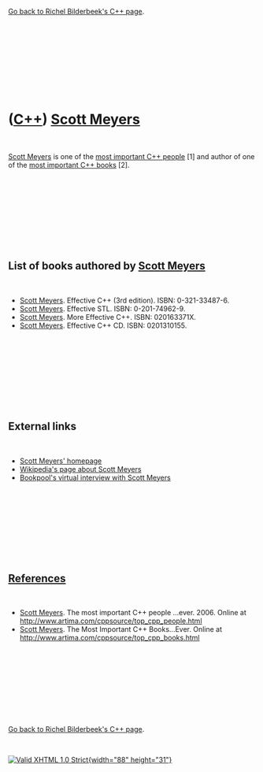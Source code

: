 

[Go back to Richel Bilderbeek's C++ page](Cpp.htm).

 

 

 

 

 

([C++](Cpp.htm)) [Scott Meyers](CppScottMeyers.htm)
===================================================

 

[Scott Meyers](CppScottMeyers.htm) is one of the [most important C++
people](CppMostImportantCppPeople.htm) \[1\] and author of one of the
[most important C++ books](CppMostImportantCppBooks.htm) \[2\].

 

 

 

 

 

List of books authored by [Scott Meyers](CppScottMeyers.htm)
------------------------------------------------------------

 

-   [Scott Meyers](CppScottMeyers.htm). Effective C++ (3rd edition).
    ISBN: 0-321-33487-6.
-   [Scott Meyers](CppScottMeyers.htm). Effective STL.
    ISBN: 0-201-74962-9.
-   [Scott Meyers](CppScottMeyers.htm). More Effective C++.
    ISBN: 020163371X.
-   [Scott Meyers](CppScottMeyers.htm). Effective C++ CD.
    ISBN: 0201310155.

 

 

 

 

 

External links
--------------

 

-   [Scott Meyers' homepage](http://www.aristeia.com/)
-   [Wikipedia's page about Scott
    Meyers](http://en.wikipedia.org/wiki/Scott_Meyers)
-   [Bookpool's virtual interview with Scott
    Meyers](http://www.bookpool.com/ct/98031)

 

 

 

 

 

[References](CppReferences.htm)
-------------------------------

 

-   [Scott Meyers](CppScottMeyers.htm). The most important C++
    people ...ever. 2006. Online at
    <http://www.artima.com/cppsource/top_cpp_people.html>
-   [Scott Meyers](CppScottMeyers.htm). The Most Important
    C++ Books...Ever. Online at
    <http://www.artima.com/cppsource/top_cpp_books.html>

 

 

 

 

 

[Go back to Richel Bilderbeek's C++ page](Cpp.htm).



 

[![Valid XHTML 1.0 Strict](valid-xhtml10.png){width="88"
height="31"}](http://validator.w3.org/check?uri=referer)

